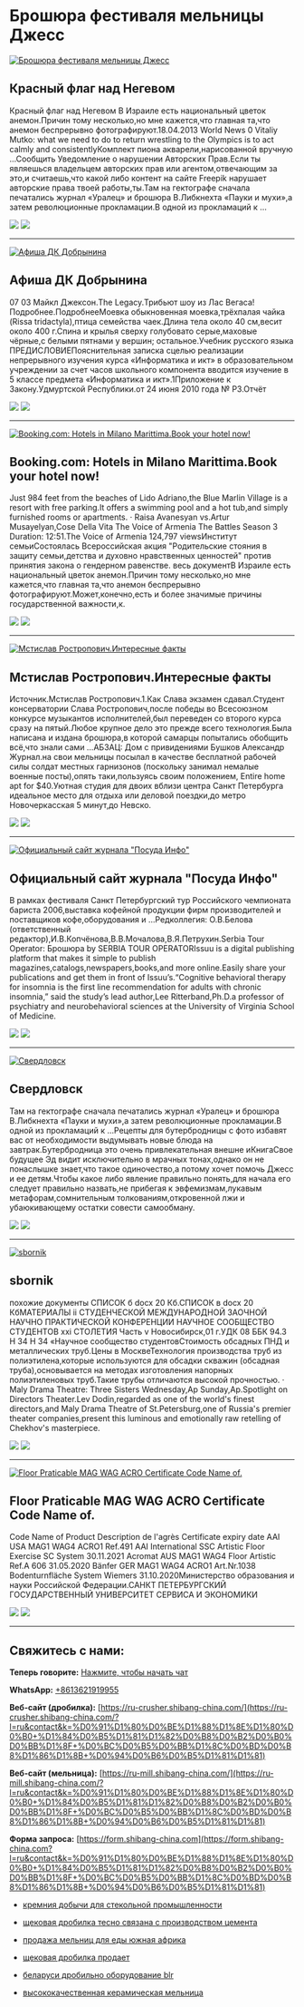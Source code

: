 # Брошюра фестиваля мельницы Джесс

<a href="https://swt.shibang-china.com/?l=ru&img&k=%D0%91%D1%80%D0%BE%D1%88%D1%8E%D1%80%D0%B0+%D1%84%D0%B5%D1%81%D1%82%D0%B8%D0%B2%D0%B0%D0%BB%D1%8F+%D0%BC%D0%B5%D0%BB%D1%8C%D0%BD%D0%B8%D1%86%D1%8B+%D0%94%D0%B6%D0%B5%D1%81%D1%81" target="_blank">![Брошюра фестиваля мельницы Джесс](http://static.shibang-china.com/all-800x300/1297.jpg)</a>

## Красный флаг над Негевом
Красный флаг над Негевом В Израиле есть национальный цветок анемон.Причин тому несколько,но мне кажется,что главная та,что анемон беспрерывно фотографируют.18.04.2013 World News 0 Vitaliy Mutko: what we need to do to return wrestling to the Olympics is to act calmly and consistentlyКомплект пиона акварели,нарисованной вручную …Сообщить Уведомление о нарушении Авторских Прав.Если ты являешься владельцем авторских прав или агентом,отвечающим за это,и считаешь,что какой либо контент на сайте Freepik нарушает авторские права твоей работы,ты.Там на гектографе сначала печатались журнал &#171;Уралец&#187; и брошюра В.Либкнехта &#171;Пауки и мухи&#187;,а затем революционные прокламации.В одной из прокламаций к …


<a href="https://whatsapp.shibangsoft.com/WhatsApp.php" target="_blank" title="WhatsApp">![](http://static.shibang-china.com/icon/whatsapp.png)</a> <a href="https://swt.shibang-china.com/?l=ru&icon&k=%D0%91%D1%80%D0%BE%D1%88%D1%8E%D1%80%D0%B0+%D1%84%D0%B5%D1%81%D1%82%D0%B8%D0%B2%D0%B0%D0%BB%D1%8F+%D0%BC%D0%B5%D0%BB%D1%8C%D0%BD%D0%B8%D1%86%D1%8B+%D0%94%D0%B6%D0%B5%D1%81%D1%81" target="_blank">![](http://static.shibang-china.com/icon/chat-ru.png)</a>

---

<a href="https://swt.shibang-china.com/?l=ru&img&k=%D0%91%D1%80%D0%BE%D1%88%D1%8E%D1%80%D0%B0+%D1%84%D0%B5%D1%81%D1%82%D0%B8%D0%B2%D0%B0%D0%BB%D1%8F+%D0%BC%D0%B5%D0%BB%D1%8C%D0%BD%D0%B8%D1%86%D1%8B+%D0%94%D0%B6%D0%B5%D1%81%D1%81" target="_blank">![Афиша ДК Добрынина](http://static.shibang-china.com/all-800x300/554.jpg)</a>

## Афиша ДК Добрынина
07 03 Майкл Джексон.The Legacy.Трибьют шоу из Лас Вегаса! Подробнее.ПодробнееМоевка обыкновенная моевка,трёхпалая чайка (Rissa tridactyla),птица семейства чаек.Длина тела около 40 см,весит около 400 г.Спина и крылья сверху голубовато серые,маховые чёрные,с белыми пятнами у вершин; остальное.Учебник русского языка ПРЕДИСЛОВИЕПояснительная записка сцелью реализации непрерывного изучения курса &#171;Информатика и икт&#187; в образовательном учреждении за счет часов школьного компонента вводится изучение в 5 классе предмета &#171;Информатика и икт&#187;.1Приложение к Закону.Удмуртской Республики.от 24 июня 2010 года № РЗ.Отчёт


<a href="https://whatsapp.shibangsoft.com/WhatsApp.php" target="_blank" title="WhatsApp">![](http://static.shibang-china.com/icon/whatsapp.png)</a> <a href="https://swt.shibang-china.com/?l=ru&icon&k=%D0%91%D1%80%D0%BE%D1%88%D1%8E%D1%80%D0%B0+%D1%84%D0%B5%D1%81%D1%82%D0%B8%D0%B2%D0%B0%D0%BB%D1%8F+%D0%BC%D0%B5%D0%BB%D1%8C%D0%BD%D0%B8%D1%86%D1%8B+%D0%94%D0%B6%D0%B5%D1%81%D1%81" target="_blank">![](http://static.shibang-china.com/icon/chat-ru.png)</a>

---

<a href="https://swt.shibang-china.com/?l=ru&img&k=%D0%91%D1%80%D0%BE%D1%88%D1%8E%D1%80%D0%B0+%D1%84%D0%B5%D1%81%D1%82%D0%B8%D0%B2%D0%B0%D0%BB%D1%8F+%D0%BC%D0%B5%D0%BB%D1%8C%D0%BD%D0%B8%D1%86%D1%8B+%D0%94%D0%B6%D0%B5%D1%81%D1%81" target="_blank">![Booking.com: Hotels in Milano Marittima.Book your hotel now!](http://static.shibang-china.com/all-800x300/932.jpg)</a>

## Booking.com: Hotels in Milano Marittima.Book your hotel now!
Just 984 feet from the beaches of Lido Adriano,the Blue Marlin Village is a resort with free parking.It offers a swimming pool and a hot tub,and simply furnished rooms or apartments.&nbsp;&#0183;&#32;Raisa Avanesyan vs.Artur Musayelyan,Cose Della Vita The Voice of Armenia The Battles Season 3 Duration: 12:51.The Voice of Armenia 124,797 viewsИнститут семьиСостоялась Всероссийская акция &quot;Родительские стояния в защиту семьи,детства и духовно нравственных ценностей&quot; против принятия закона о гендерном равенстве. весь документВ Израиле есть национальный цветок анемон.Причин тому несколько,но мне кажется,что главная та,что анемон беспрерывно фотографируют.Может,конечно,есть и более значимые причины государственной важности,к.


<a href="https://whatsapp.shibangsoft.com/WhatsApp.php" target="_blank" title="WhatsApp">![](http://static.shibang-china.com/icon/whatsapp.png)</a> <a href="https://swt.shibang-china.com/?l=ru&icon&k=%D0%91%D1%80%D0%BE%D1%88%D1%8E%D1%80%D0%B0+%D1%84%D0%B5%D1%81%D1%82%D0%B8%D0%B2%D0%B0%D0%BB%D1%8F+%D0%BC%D0%B5%D0%BB%D1%8C%D0%BD%D0%B8%D1%86%D1%8B+%D0%94%D0%B6%D0%B5%D1%81%D1%81" target="_blank">![](http://static.shibang-china.com/icon/chat-ru.png)</a>

---

<a href="https://swt.shibang-china.com/?l=ru&img&k=%D0%91%D1%80%D0%BE%D1%88%D1%8E%D1%80%D0%B0+%D1%84%D0%B5%D1%81%D1%82%D0%B8%D0%B2%D0%B0%D0%BB%D1%8F+%D0%BC%D0%B5%D0%BB%D1%8C%D0%BD%D0%B8%D1%86%D1%8B+%D0%94%D0%B6%D0%B5%D1%81%D1%81" target="_blank">![Мстислав Ростропович.Интересные факты](http://static.shibang-china.com/all-800x300/1277.jpg)</a>

## Мстислав Ростропович.Интересные факты
Источник.Мстислав Ростропович.1.Как Слава экзамен сдавал.Студент консерватории Слава Ростропович,после победы во Всесоюзном конкурсе музыкантов исполнителей,был переведен со второго курса сразу на пятый.Любое крупное дело это прежде всего технология.Была написана и издана брошюра,в которой самарцы попытались обобщить всё,что знали сами …АБЗАЦ: Дом с привидениями Бушков Александр Журнал.на свои мельницы посылал в качестве бесплатной рабочей силы солдат местных гарнизонов (поскольку занимал немалые военные посты),опять таки,пользуясь своим положением, Entire home apt for $40.Уютная студия для двоих вблизи центра Санкт Петербурга идеальное место для отдыха или деловой поездки,до метро Новочеркасская 5 минут,до Невско.


<a href="https://whatsapp.shibangsoft.com/WhatsApp.php" target="_blank" title="WhatsApp">![](http://static.shibang-china.com/icon/whatsapp.png)</a> <a href="https://swt.shibang-china.com/?l=ru&icon&k=%D0%91%D1%80%D0%BE%D1%88%D1%8E%D1%80%D0%B0+%D1%84%D0%B5%D1%81%D1%82%D0%B8%D0%B2%D0%B0%D0%BB%D1%8F+%D0%BC%D0%B5%D0%BB%D1%8C%D0%BD%D0%B8%D1%86%D1%8B+%D0%94%D0%B6%D0%B5%D1%81%D1%81" target="_blank">![](http://static.shibang-china.com/icon/chat-ru.png)</a>

---

<a href="https://swt.shibang-china.com/?l=ru&img&k=%D0%91%D1%80%D0%BE%D1%88%D1%8E%D1%80%D0%B0+%D1%84%D0%B5%D1%81%D1%82%D0%B8%D0%B2%D0%B0%D0%BB%D1%8F+%D0%BC%D0%B5%D0%BB%D1%8C%D0%BD%D0%B8%D1%86%D1%8B+%D0%94%D0%B6%D0%B5%D1%81%D1%81" target="_blank">![Официальный сайт журнала &quot;Посуда Инфо&quot;](http://static.shibang-china.com/all-800x300/68.jpg)</a>

## Официальный сайт журнала &quot;Посуда Инфо&quot;
В рамках фестиваля Санкт Петербургский тур Российского чемпионата бариста 2006,выставка кофейной продукции фирм производителей и поставщиков кофе,оборудования и …Редколлегия: О.В.Белова (ответственный редактор),И.В.Копчёнова,В.В.Мочалова,В.Я.Петрухин.Serbia Tour Operator: Брошюра by SERBIA TOUR OPERATORIssuu is a digital publishing platform that makes it simple to publish magazines,catalogs,newspapers,books,and more online.Easily share your publications and get them in front of Issuu’s.“Cognitive behavioral therapy for insomnia is the first line recommendation for adults with chronic insomnia,” said the study’s lead author,Lee Ritterband,Ph.D.a professor of psychiatry and neurobehavioral sciences at the University of Virginia School of Medicine.


<a href="https://whatsapp.shibangsoft.com/WhatsApp.php" target="_blank" title="WhatsApp">![](http://static.shibang-china.com/icon/whatsapp.png)</a> <a href="https://swt.shibang-china.com/?l=ru&icon&k=%D0%91%D1%80%D0%BE%D1%88%D1%8E%D1%80%D0%B0+%D1%84%D0%B5%D1%81%D1%82%D0%B8%D0%B2%D0%B0%D0%BB%D1%8F+%D0%BC%D0%B5%D0%BB%D1%8C%D0%BD%D0%B8%D1%86%D1%8B+%D0%94%D0%B6%D0%B5%D1%81%D1%81" target="_blank">![](http://static.shibang-china.com/icon/chat-ru.png)</a>

---

<a href="https://swt.shibang-china.com/?l=ru&img&k=%D0%91%D1%80%D0%BE%D1%88%D1%8E%D1%80%D0%B0+%D1%84%D0%B5%D1%81%D1%82%D0%B8%D0%B2%D0%B0%D0%BB%D1%8F+%D0%BC%D0%B5%D0%BB%D1%8C%D0%BD%D0%B8%D1%86%D1%8B+%D0%94%D0%B6%D0%B5%D1%81%D1%81" target="_blank">![Свердловск](http://static.shibang-china.com/all-800x300/381.jpg)</a>

## Свердловск
Там на гектографе сначала печатались журнал &#171;Уралец&#187; и брошюра В.Либкнехта &#171;Пауки и мухи&#187;,а затем революционные прокламации.В одной из прокламаций к …Рецепты для бутербродницы с фото избавят вас от необходимости выдумывать новые блюда на завтрак.Бутербродница это очень привлекательная внешне иКнигаСвое будущее Эд видит исключительно в мрачных тонах,однако он не понаслышке знает,что такое одиночество,а потому хочет помочь Джесс и ее детям.Чтобы какое либо явление правильно понять,для начала его следует правильно назвать,не прибегая к эвфемизмам,лукавым метафорам,сомнительным толкованиям,откровенной лжи и убаюкивающему остатки совести самообману.


<a href="https://whatsapp.shibangsoft.com/WhatsApp.php" target="_blank" title="WhatsApp">![](http://static.shibang-china.com/icon/whatsapp.png)</a> <a href="https://swt.shibang-china.com/?l=ru&icon&k=%D0%91%D1%80%D0%BE%D1%88%D1%8E%D1%80%D0%B0+%D1%84%D0%B5%D1%81%D1%82%D0%B8%D0%B2%D0%B0%D0%BB%D1%8F+%D0%BC%D0%B5%D0%BB%D1%8C%D0%BD%D0%B8%D1%86%D1%8B+%D0%94%D0%B6%D0%B5%D1%81%D1%81" target="_blank">![](http://static.shibang-china.com/icon/chat-ru.png)</a>

---

<a href="https://swt.shibang-china.com/?l=ru&img&k=%D0%91%D1%80%D0%BE%D1%88%D1%8E%D1%80%D0%B0+%D1%84%D0%B5%D1%81%D1%82%D0%B8%D0%B2%D0%B0%D0%BB%D1%8F+%D0%BC%D0%B5%D0%BB%D1%8C%D0%BD%D0%B8%D1%86%D1%8B+%D0%94%D0%B6%D0%B5%D1%81%D1%81" target="_blank">![sbornik](http://static.shibang-china.com/all-800x300/64.jpg)</a>

## sbornik
похожие документы СПИСОК б docx 20 Кб.СПИСОК в docx 20 КбМАТЕРИАЛЫ ii СТУДЕНЧЕСКОЙ МЕЖДУНАРОДНОЙ ЗАОЧНОЙ НАУЧНО ПРАКТИЧЕСКОЙ КОНФЕРЕНЦИИ НАУЧНОЕ СООБЩЕСТВО СТУДЕНТОВ xxi СТОЛЕТИЯ Часть v Новосибирск,01 г.УДК 08 ББК 94.3 Н 34 Н 34 &#171;Научное сообщество студентовСтоимость обсадных ПНД и металлических труб.Цены в МосквеТехнология производства труб из полиэтилена,которые используются для обсадки скважин (обсадная труба),основывается на методах изготовления напорных полиэтиленовых труб.Такие трубы отличаются высокой прочностью.&nbsp;&#0183;&#32;Maly Drama Theatre: Three Sisters Wednesday,Ap Sunday,Ap.Spotlight on Directors Theater.Lev Dodin,regarded as one of the world's finest directors,and Maly Drama Theatre of St.Petersburg,one of Russia's premier theater companies,present this luminous and emotionally raw retelling of Chekhov's masterpiece.


<a href="https://whatsapp.shibangsoft.com/WhatsApp.php" target="_blank" title="WhatsApp">![](http://static.shibang-china.com/icon/whatsapp.png)</a> <a href="https://swt.shibang-china.com/?l=ru&icon&k=%D0%91%D1%80%D0%BE%D1%88%D1%8E%D1%80%D0%B0+%D1%84%D0%B5%D1%81%D1%82%D0%B8%D0%B2%D0%B0%D0%BB%D1%8F+%D0%BC%D0%B5%D0%BB%D1%8C%D0%BD%D0%B8%D1%86%D1%8B+%D0%94%D0%B6%D0%B5%D1%81%D1%81" target="_blank">![](http://static.shibang-china.com/icon/chat-ru.png)</a>

---

<a href="https://swt.shibang-china.com/?l=ru&img&k=%D0%91%D1%80%D0%BE%D1%88%D1%8E%D1%80%D0%B0+%D1%84%D0%B5%D1%81%D1%82%D0%B8%D0%B2%D0%B0%D0%BB%D1%8F+%D0%BC%D0%B5%D0%BB%D1%8C%D0%BD%D0%B8%D1%86%D1%8B+%D0%94%D0%B6%D0%B5%D1%81%D1%81" target="_blank">![Floor Praticable MAG WAG ACRO Certificate Code Name of.](http://static.shibang-china.com/all-800x300/641.jpg)</a>

## Floor Praticable MAG WAG ACRO Certificate Code Name of.
Code Name of Product Description de l'agr&#232;s Certificate expiry date AAI USA MAG1 WAG4 ACRO1 Ref.491 AAI International SSC Artistic Floor Exercise SC System 30.11.2021 Acromat AUS MAG1 WAG4 Floor Artistic Ref.A 606 31.05.2020 B&#228;nfer GER MAG1 WAG4 ACRO1 Art.Nr.1038 Bodenturnfl&#228;che System Wiemers 31.10.2020Министерство образования и науки Российской Федерации.САНКТ ПЕТЕРБУРГСКИЙ ГОСУДАРСТВЕННЫЙ УНИВЕРСИТЕТ СЕРВИСА И ЭКОНОМИКИ

<a href="https://whatsapp.shibangsoft.com/WhatsApp.php" target="_blank" title="WhatsApp">![](http://static.shibang-china.com/icon/whatsapp.png)</a> <a href="https://swt.shibang-china.com/?l=ru&icon&k=%D0%91%D1%80%D0%BE%D1%88%D1%8E%D1%80%D0%B0+%D1%84%D0%B5%D1%81%D1%82%D0%B8%D0%B2%D0%B0%D0%BB%D1%8F+%D0%BC%D0%B5%D0%BB%D1%8C%D0%BD%D0%B8%D1%86%D1%8B+%D0%94%D0%B6%D0%B5%D1%81%D1%81" target="_blank">![](http://static.shibang-china.com/icon/chat-ru.png)</a>

---
## Свяжитесь с нами:

**Теперь говорите:** [Нажмите, чтобы начать чат](https://swt.shibang-china.com?l=ru&contact&k=%D0%91%D1%80%D0%BE%D1%88%D1%8E%D1%80%D0%B0+%D1%84%D0%B5%D1%81%D1%82%D0%B8%D0%B2%D0%B0%D0%BB%D1%8F+%D0%BC%D0%B5%D0%BB%D1%8C%D0%BD%D0%B8%D1%86%D1%8B+%D0%94%D0%B6%D0%B5%D1%81%D1%81)

**WhatsApp:**  [+8613621919955](https://whatsapp.shibangsoft.com/WhatsApp.php)

**Веб-сайт (дробилка):** [https://ru-crusher.shibang-china.com/](https://ru-crusher.shibang-china.com/?l=ru&contact&k=%D0%91%D1%80%D0%BE%D1%88%D1%8E%D1%80%D0%B0+%D1%84%D0%B5%D1%81%D1%82%D0%B8%D0%B2%D0%B0%D0%BB%D1%8F+%D0%BC%D0%B5%D0%BB%D1%8C%D0%BD%D0%B8%D1%86%D1%8B+%D0%94%D0%B6%D0%B5%D1%81%D1%81)

**Веб-сайт (мельница):** [https://ru-mill.shibang-china.com/](https://ru-mill.shibang-china.com/?l=ru&contact&k=%D0%91%D1%80%D0%BE%D1%88%D1%8E%D1%80%D0%B0+%D1%84%D0%B5%D1%81%D1%82%D0%B8%D0%B2%D0%B0%D0%BB%D1%8F+%D0%BC%D0%B5%D0%BB%D1%8C%D0%BD%D0%B8%D1%86%D1%8B+%D0%94%D0%B6%D0%B5%D1%81%D1%81)

**Форма запроса:** [https://form.shibang-china.com](https://form.shibang-china.com?l=ru&contact&k=%D0%91%D1%80%D0%BE%D1%88%D1%8E%D1%80%D0%B0+%D1%84%D0%B5%D1%81%D1%82%D0%B8%D0%B2%D0%B0%D0%BB%D1%8F+%D0%BC%D0%B5%D0%BB%D1%8C%D0%BD%D0%B8%D1%86%D1%8B+%D0%94%D0%B6%D0%B5%D1%81%D1%81)

* [кремния добычи для стекольной промышленности](../111/%D0%BA%D1%80%D0%B5%D0%BC%D0%BD%D0%B8%D1%8F%20%D0%B4%D0%BE%D0%B1%D1%8B%D1%87%D0%B8%20%D0%B4%D0%BB%D1%8F%20%D1%81%D1%82%D0%B5%D0%BA%D0%BE%D0%BB%D1%8C%D0%BD%D0%BE%D0%B9%20%D0%BF%D1%80%D0%BE%D0%BC%D1%8B%D1%88%D0%BB%D0%B5%D0%BD%D0%BD%D0%BE%D1%81%D1%82%D0%B8.md)

* [щековая дробилка тесно связана с производством цемента](../108/%D1%89%D0%B5%D0%BA%D0%BE%D0%B2%D0%B0%D1%8F%20%D0%B4%D1%80%D0%BE%D0%B1%D0%B8%D0%BB%D0%BA%D0%B0%20%D1%82%D0%B5%D1%81%D0%BD%D0%BE%20%D1%81%D0%B2%D1%8F%D0%B7%D0%B0%D0%BD%D0%B0%20%D1%81%20%D0%BF%D1%80%D0%BE%D0%B8%D0%B7%D0%B2%D0%BE%D0%B4%D1%81%D1%82%D0%B2%D0%BE%D0%BC%20%D1%86%D0%B5%D0%BC%D0%B5%D0%BD%D1%82%D0%B0.md)

* [продажа мельниц для еды южная африка](../116/%D0%BF%D1%80%D0%BE%D0%B4%D0%B0%D0%B6%D0%B0%20%D0%BC%D0%B5%D0%BB%D1%8C%D0%BD%D0%B8%D1%86%20%D0%B4%D0%BB%D1%8F%20%D0%B5%D0%B4%D1%8B%20%D1%8E%D0%B6%D0%BD%D0%B0%D1%8F%20%D0%B0%D1%84%D1%80%D0%B8%D0%BA%D0%B0.md)

* [щековая дробилка продает](../108/%D1%89%D0%B5%D0%BA%D0%BE%D0%B2%D0%B0%D1%8F%20%D0%B4%D1%80%D0%BE%D0%B1%D0%B8%D0%BB%D0%BA%D0%B0%20%D0%BF%D1%80%D0%BE%D0%B4%D0%B0%D0%B5%D1%82.md)

* [беларуси дробильно оборудование blr](../110/%D0%B1%D0%B5%D0%BB%D0%B0%D1%80%D1%83%D1%81%D0%B8%20%D0%B4%D1%80%D0%BE%D0%B1%D0%B8%D0%BB%D1%8C%D0%BD%D0%BE%20%D0%BE%D0%B1%D0%BE%D1%80%D1%83%D0%B4%D0%BE%D0%B2%D0%B0%D0%BD%D0%B8%D0%B5%20blr.md)

* [высококачественная керамическая мельница](../116/%D0%B2%D1%8B%D1%81%D0%BE%D0%BA%D0%BE%D0%BA%D0%B0%D1%87%D0%B5%D1%81%D1%82%D0%B2%D0%B5%D0%BD%D0%BD%D0%B0%D1%8F%20%D0%BA%D0%B5%D1%80%D0%B0%D0%BC%D0%B8%D1%87%D0%B5%D1%81%D0%BA%D0%B0%D1%8F%20%D0%BC%D0%B5%D0%BB%D1%8C%D0%BD%D0%B8%D1%86%D0%B0.md)